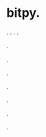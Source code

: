 # bitpy.
.
.
.
.












.






















































.
























.



























.

















































































.































































.



























































































.
